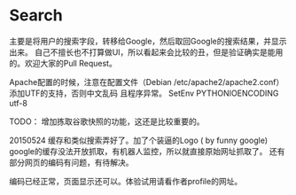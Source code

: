 # Search

主要是将用户的搜索字段，转移给Google，然后取回Google的搜索结果，并显示出来。
自己不擅长也不打算做UI，所以看起来会比较的丑，但是验证确实是能用的。欢迎大家的Pull Request。

Apache配置的时候，注意在配置文件（Debian /etc/apache2/apache2.conf）添加UTF的支持，否则中文乱码
且程序异常。
SetEnv PYTHONIOENCODING utf-8

TODO：
增加拣取谷歌快照的功能，这还是比较重要的。

20150524
缓存和类似搜索弄好了。加了个装逼的Logo ( by funny google)
google的缓存没法开放抓取，有机器人监控，所以就直接原始网址抓取了。
还有部分网页的编码有问题，有待解决。

编码已经正常，页面显示还可以。体验试用请看作者profile的网址。
